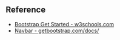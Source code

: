 ## Reference

* [Bootstrap Get Started - w3schools.com](https://www.w3schools.com/bootstrap/bootstrap_get_started.asp)
* [Navbar - getbootstrap.com/docs/](https://getbootstrap.com/docs/4.0/components/navbar)
